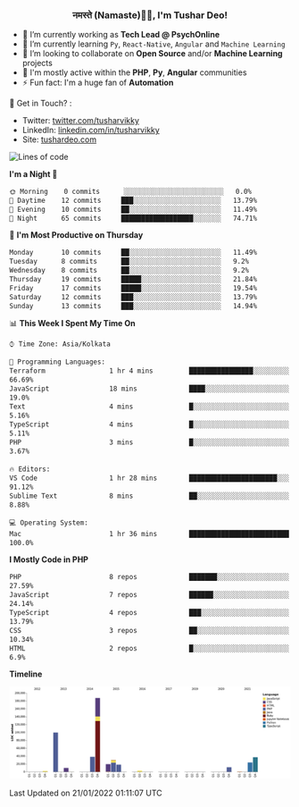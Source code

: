 <h3 align="center">नमस्ते (Namaste)🙏🏻, I'm Tushar Deo!</h3>

- 🔭 I’m currently working as **Tech Lead @ PsychOnline**
- 🌱 I’m currently learning `Py`, `React-Native`, `Angular` and `Machine Learning`
- 👯 I’m looking to collaborate on **Open Source** and/or **Machine Learning** projects
- 💬 I'm mostly active within the **PHP**, **Py**, **Angular** communities
- ⚡ Fun fact: I'm a huge fan of **Automation**

📣 Get in Touch? :
- Twitter: [twitter.com/tusharvikky](https://twitter.com/tusharvikky)
- LinkedIn: [linkedin.com/in/tusharvikky](https://www.linkedin.com/in/tusharvikky/)
- Site: [tushardeo.com](https://tushardeo.com/)

<!--START_SECTION:waka-->
![Lines of code](https://img.shields.io/badge/From%20Hello%20World%20I%27ve%20Written-480%20Thousand%20lines%20of%20code-blue)

**I'm a Night 🦉** 

```text
🌞 Morning    0 commits      ░░░░░░░░░░░░░░░░░░░░░░░░░   0.0% 
🌆 Daytime    12 commits     ███░░░░░░░░░░░░░░░░░░░░░░   13.79% 
🌃 Evening    10 commits     ██░░░░░░░░░░░░░░░░░░░░░░░   11.49% 
🌙 Night      65 commits     ██████████████████░░░░░░░   74.71%

```
📅 **I'm Most Productive on Thursday** 

```text
Monday       10 commits     ██░░░░░░░░░░░░░░░░░░░░░░░   11.49% 
Tuesday      8 commits      ██░░░░░░░░░░░░░░░░░░░░░░░   9.2% 
Wednesday    8 commits      ██░░░░░░░░░░░░░░░░░░░░░░░   9.2% 
Thursday     19 commits     █████░░░░░░░░░░░░░░░░░░░░   21.84% 
Friday       17 commits     █████░░░░░░░░░░░░░░░░░░░░   19.54% 
Saturday     12 commits     ███░░░░░░░░░░░░░░░░░░░░░░   13.79% 
Sunday       13 commits     ███░░░░░░░░░░░░░░░░░░░░░░   14.94%

```


📊 **This Week I Spent My Time On** 

```text
⌚︎ Time Zone: Asia/Kolkata

💬 Programming Languages: 
Terraform                1 hr 4 mins         ████████████████░░░░░░░░░   66.69% 
JavaScript               18 mins             ████░░░░░░░░░░░░░░░░░░░░░   19.0% 
Text                     4 mins              █░░░░░░░░░░░░░░░░░░░░░░░░   5.16% 
TypeScript               4 mins              █░░░░░░░░░░░░░░░░░░░░░░░░   5.11% 
PHP                      3 mins              █░░░░░░░░░░░░░░░░░░░░░░░░   3.67%

🔥 Editors: 
VS Code                  1 hr 28 mins        ██████████████████████░░░   91.12% 
Sublime Text             8 mins              ██░░░░░░░░░░░░░░░░░░░░░░░   8.88%

💻 Operating System: 
Mac                      1 hr 36 mins        █████████████████████████   100.0%

```

**I Mostly Code in PHP** 

```text
PHP                      8 repos             ███████░░░░░░░░░░░░░░░░░░   27.59% 
JavaScript               7 repos             ██████░░░░░░░░░░░░░░░░░░░   24.14% 
TypeScript               4 repos             ███░░░░░░░░░░░░░░░░░░░░░░   13.79% 
CSS                      3 repos             ██░░░░░░░░░░░░░░░░░░░░░░░   10.34% 
HTML                     2 repos             █░░░░░░░░░░░░░░░░░░░░░░░░   6.9%

```


**Timeline**

![Chart not found](https://raw.githubusercontent.com/tusharvikky/tusharvikky/master/charts/bar_graph.png) 


 Last Updated on 21/01/2022 01:11:07 UTC
<!--END_SECTION:waka-->


